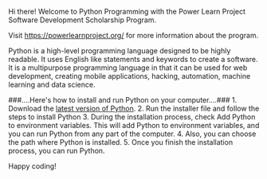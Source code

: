  
Hi there! Welcome to Python Programming with
the Power Learn Project Software Development Scholarship Program.

Visit https://powerlearnproject.org/ for more information about the program.

Python is a high-level programming language designed to be highly readable.
It uses English like statements and keywords to create a software.
It is a multipurpose programming language in that it can be used for web development, creating mobile applications, hacking, automation, machine learning and data science. 

###....Here's how to install and run Python on your computer....###
    1. Download the [latest version of Python](https://www.python.org/downloads/).
    2. Run the installer file and follow the steps to install Python
    3. During the installation process, check Add Python to environment variables. This will add Python to environment variables, and you can run Python from any part of the computer.
    4. Also, you can choose the path where Python is installed.
    5. Once you finish the installation process, you can run Python.

Happy coding!
